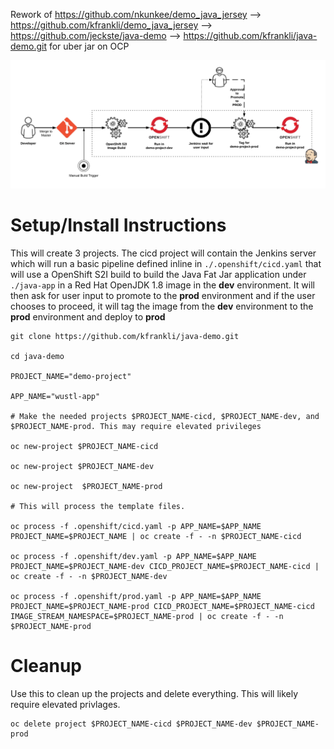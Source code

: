 Rework of https://github.com/nkunkee/demo_java_jersey --> https://github.com/kfrankli/demo_java_jersey --> https://github.com/jeckste/java-demo --> https://github.com/kfrankli/java-demo.git for uber jar on OCP

![Pipeline Diagram](/image/demo-app-pipeline.png )

# Setup/Install Instructions

This will create 3 projects. The cicd project will contain the Jenkins server which will run a basic pipeline defined inline in `./.openshift/cicd.yaml` that will use a OpenShift S2I build to build the Java Fat Jar application under `./java-app` in a Red Hat OpenJDK 1.8 image in the **dev** environment. It will then ask for user input to promote to the **prod** environment and if the user chooses to proceed, it will tag the image from the **dev** environment to the **prod** environment and deploy to **prod**

```
git clone https://github.com/kfrankli/java-demo.git

cd java-demo

PROJECT_NAME="demo-project"

APP_NAME="wustl-app"

# Make the needed projects $PROJECT_NAME-cicd, $PROJECT_NAME-dev, and $PROJECT_NAME-prod. This may require elevated privileges

oc new-project $PROJECT_NAME-cicd

oc new-project $PROJECT_NAME-dev

oc new-project  $PROJECT_NAME-prod

# This will process the template files.

oc process -f .openshift/cicd.yaml -p APP_NAME=$APP_NAME PROJECT_NAME=$PROJECT_NAME | oc create -f - -n $PROJECT_NAME-cicd

oc process -f .openshift/dev.yaml -p APP_NAME=$APP_NAME PROJECT_NAME=$PROJECT_NAME-dev CICD_PROJECT_NAME=$PROJECT_NAME-cicd | oc create -f - -n $PROJECT_NAME-dev

oc process -f .openshift/prod.yaml -p APP_NAME=$APP_NAME PROJECT_NAME=$PROJECT_NAME-prod CICD_PROJECT_NAME=$PROJECT_NAME-cicd IMAGE_STREAM_NAMESPACE=$PROJECT_NAME-prod | oc create -f - -n $PROJECT_NAME-prod
```

# Cleanup

Use this to clean up the projects and delete everything. This will likely require elevated privlages.

```
oc delete project $PROJECT_NAME-cicd $PROJECT_NAME-dev $PROJECT_NAME-prod
```
